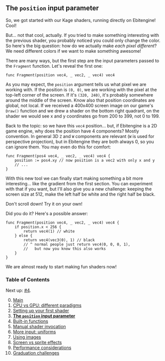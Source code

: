 ## The `position` input parameter

So, we got started with our Kage shaders, running directly on Ebitengine! Cool!

But... not that cool, actually. If you tried to make something interesting with the previous shader, you probably noticed you could only change the color. So here's the big question: how do we actually make *each pixel different*? We need different colors if we want to make something awesome!

There are many ways, but the first step are the input parameters passed to the `Fragment` function. Let's reveal the first one:
```Golang
func Fragment(position vec4, _ vec2, _ vec4) vec4
```

As you may expect, the `position` argument tells us what pixel we are working with. If the position is `(0, 0)`, we are working with the pixel at the top-left corner of the screen. If it's `(320, 240)`, it's probably somewhere around the middle of the screen. Know also that position coordinates are global, not local. If we received a 400x400 screen image on our game's `Draw()` function and we drew a shader on the bottom right quadrant, on the shader we would see x and y coordinates go from 200 to 399, not 0 to 199.

Back to the topic: so we have this `vec4` position... but, if Ebitengine is a 2D game engine, why does the position have 4 components? Mostly convention. In general 3D `Z` and `W` components are relevant (`W` is used for perspective projection), but in Ebitengine they are both always 0, so you can ignore them. You may even do this for comfort:
```Golang
func Fragment(pos4 vec4, _ vec2, _ vec4) vec4 {
	position := pos4.xy // now position is a vec2 with only x and y
	// ...
}
```

With this new tool we can finally start making something a bit more interesting... like the gradient from the first section. You can experiment with that if you want, but I'll also give you a new challenge: keeping the screen size at 512, make the left half be white and the right half be black.

Don't scroll down! Try it on your own!

Did you do it? Here's a possible answer:
```Golang
func Fragment(position vec4, _ vec2, _ vec4) vec4 {
	if position.x < 256 {
		return vec4(1) // white
	} else {
		return vec4(vec3(0), 1) // black
		// ^ normal people just return vec4(0, 0, 0, 1),
		//   but now you know this also works
	}
}
```

We are almost ready to start making fun shaders now!


### Table of Contents
Next up: [#4](https://github.com/tinne26/kage-desk/blob/main/tutorials/intro/04_built_in_functions.md).

0. [Main](https://github.com/tinne26/kage-desk/blob/main/tutorials/intro/00_main.md)
1. [CPU vs GPU: different paradigms](https://github.com/tinne26/kage-desk/blob/main/tutorials/intro/01_cpu_vs_gpu.md)
2. [Setting up your first shader](https://github.com/tinne26/kage-desk/blob/main/tutorials/intro/02_shader_setup.md)
3. [**The `position` input parameter**](https://github.com/tinne26/kage-desk/blob/main/tutorials/intro/03_position_input.md)
4. [Built-in functions](https://github.com/tinne26/kage-desk/blob/main/tutorials/intro/04_built_in_functions.md)
5. [Manual shader invocation](https://github.com/tinne26/kage-desk/blob/main/tutorials/intro/05_invoke_shader.md)
6. [More input: uniforms](https://github.com/tinne26/kage-desk/blob/main/tutorials/intro/06_uniforms.md)
7. [Using images](https://github.com/tinne26/kage-desk/blob/main/tutorials/intro/07_images.md)
8. [Screen vs sprite effects]()
9. [Performance considerations]()
10. [Graduation challenges]()
